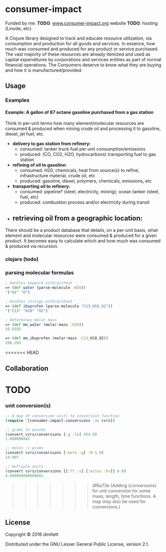 # consumer-impact

Funded by me:
**TODO**: www.consumer-impact.org website
**TODO**: hosting (Linode, etc)

A Clojure library designed to track and educate resource utilization, via consumption and production
for all goods and services. In essence, how much was consumed and produced for any product or
service purchased. The vast majority of these resources are already itemized and used as capital
expenditures by corporations and services entities as part of normal financial operations. The Consumers
deserve to know what they are buying and how it is manufactured/provided.  


<a name="usage"/></a>
## Usage

<a name="examples"/></a>
### Examples

#### Example: A gallon of 87 octane gasoline purchased from a gas station
Think in per-unit terms how many element/molecular resources are consumed & produced
when mining crude oil and processing it to gasoline, diesel, jet fuel, etc.

   - **delivery to gas station from refinery:**
     - consumed: tanker truck fuel per unit consumption/emissions
     - produced: (CO, CO2, H2O, hydrocarbons) transporting fuel to gas station
   - **refining of oil to gasoline:**
     - consumed: H20, chemicals, heat from source(s) to refine, 
                 infrastructure material, crude oil, etc
     - produced: gasoline, diesel, polymers, chemicals, emissions, etc
   - **transporting oil to refinery:** 
     - consumed: pipeline? (steel, electricity, mining); ocean tanker (steel, fuel, etc)
     - produced: combustion process and/or electricity during transit
   - **retrieving oil from a geographic location:**
     - 

There should be a product database that details, on a per-unit basis, what element and molecular
resources were consumed & produced for a given product. It becomes easy to calculate which and how
much was consumed & produced via recursion.

### clojars (todo) 

### parsing molecular formulas

```clojure
; Handles keyword with/without '_'
=> (def water (parse-molecule :H2O))
'("H2" "O")

; Handles strings with/without '_'
=> (def ibuprofen (parse-molecule "C13_H18_O2"))
'("C13" "H18" "O2")

; Determines molar mass
=> (def mm_water (molar-mass :H2O))
18.0185

=> (def mm_ibuprofen (molar-mass :C13_H18_O2))
206.285
```

<<<<<<< HEAD
<a name="collaboration"/></a>
## Collaboration

**TODO**
=======
### unit conversion(s)

```clojure
;; A map of conversion units to conversion function
(require '[consumer-impact.conversions :as cvrs])

;; grams to pounds
(convert cvrs/conversions [:g :lb] 454.0)
1.000898842

;; moles -> grams
(convert cvrs/conversions [:mole :g] :N 1.0)
14.007

;; multiple units
(convert cvrs/conversions [[:ft :s] [:miles :hr]] 6.0)
4.090909090909091
```
>>>>>>> df6a73e (Adding (conversions) for unit conversion for some mass, length, time functions. A map may also be used for conversions.)

## License

Copyright © 2016 dmillett

Distributed under the GNU Lesser General Public License, version 2.1.
